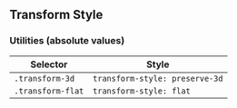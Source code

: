 ## Transform Style

### Utilities (absolute values)

| Selector          | Style                          |
| ----------------- | ------------------------------ |
| `.transform-3d`   | `transform-style: preserve-3d` |
| `.transform-flat` | `transform-style: flat`        |
